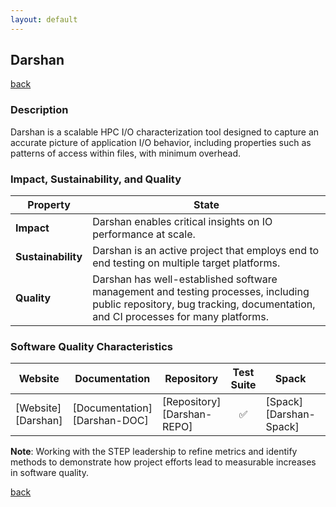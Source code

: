 ```yaml
---
layout: default
---
```


## Darshan

[back](../scorecards.html)

### Description

Darshan is a scalable HPC I/O characterization tool designed to capture an accurate picture of application I/O behavior, including properties such as patterns of access within files, with minimum overhead.

### Impact, Sustainability, and Quality

<table class="isq_table">
  <thead>
    <tr>
      <th>Property</th>
      <th style="text-align: center">State</th>
    </tr>
  </thead>
  <tbody>
    <tr>
      <td>
        <strong>Impact</strong>
      </td>
      <td>
        Darshan enables critical insights on IO performance at scale.
      </td>
    </tr>
    <tr>
      <td>
        <strong>Sustainability</strong>
      </td>
      <td>
        Darshan is an active project that employs end to end testing on multiple target platforms.
      </td>
    </tr>
    <tr>
      <td>
        <strong>Quality</strong>
      </td>
      <td>
        Darshan has well-established software management and testing processes, including public repository, bug tracking, documentation, and CI processes for many platforms.
      </td>
    </tr>
  </tbody>
</table>

### Software Quality Characteristics

<table class="status_table">
  <thead>
    <tr>
      <th style="text-align: center">Website</th>
      <th style="text-align: center">Documentation</th>
      <th style="text-align: center">Repository</th>
      <th style="text-align: center">Test Suite</th>
      <th style="text-align: center">Spack</th>
      <th style="text-align: center">E4S</th>
      <th style="text-align: center">Smoke Test</th>
    </tr>
  </thead>
  <tbody>
    <tr>
      <td markdown="span">
        [Website][Darshan]
      </td><!-- Website -->
      <td markdown="span">
        [Documentation][Darshan-DOC]
      </td><!-- Documentation -->
      <td markdown="span">
        [Repository][Darshan-REPO]
      </td><!-- Repository -->
      <td style="text-align: center" markdown="span">✅</td><!-- Test Suite -->
      <td markdown="span">
        [Spack][Darshan-Spack]
      </td><!-- Spack -->
      <td style="text-align: center" markdown="span">✅</td><!-- E4S -->
      <td style="text-align: center" markdown="span">✅</td><!-- Smoke Test -->
    </tr>
  </tbody>
</table>


**Note**: Working with the STEP leadership to refine metrics and identify methods to demonstrate how project efforts lead to measurable increases in software quality.

[back](../scorecards.html)

[Darshan]: https://www.mcs.anl.gov/research/projects/darshan/
[Darshan-DOC]: https://www.mcs.anl.gov/research/projects/darshan/docs/darshan-runtime.html
[Darshan-REPO]: https://github.com/darshan-hpc/darshan
[Darshan-Spack]: https://github.com/spack/spack-packages/blob/develop/repos/spack_repo/builtin/packages/darshan-runtime/package.py
